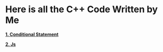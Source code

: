 # Here is all the C++ Code Written by Me

**[1. Conditional Statement](https://github.com/krayush1109/krayush1109.github.io/tree/main/chatapp)**

**[2. Js](https://github.com/krayush1109/krayush1109.github.io/tree/main/portfolio/js)**
